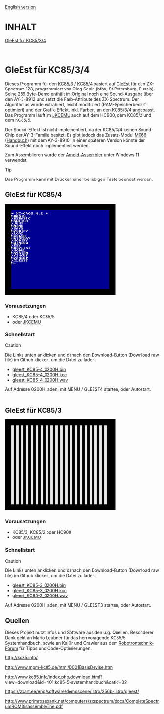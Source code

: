 [English version](https://github-com.translate.goog/haykonus/KC85-Demos?_x_tr_sl=de&_x_tr_tl=en&_x_tr_hl=de&_x_tr_pto=wapp)
# INHALT

[GleEst für KC85/3/4](https://github.com/haykonus/KC85-Demos/blob/main/README.md#gleest-f%C3%BCr-kc8534)

<br>

# GleEst für KC85/3/4

Dieses Programm für den [KC85/3](http://www.mpm-kc85.de/html/d001_kc85_3.htm) / [KC85/4](http://www.mpm-kc85.de/html/D001BasisDevise.htm) basiert auf [GleEst](https://zxart.ee/eng/software/demoscene/intro/256b-intro/gleest/) für den ZX-Spectrum 128, programmiert von Oleg Senin (bfox, St.Petersburg, Russia). Seine 256 Byte-Demo enthält im Original noch eine Sound-Ausgabe über den AY-3-8912 und setzt die Farb-Attribute des ZX-Spectrum. Der Algorithmus wurde extrahiert, leicht modifiziert (RAM-Speicherbedarf optimiert) und der Grafik-Effekt, inkl. Farben, an den KC85/3/4 angepasst. Das Programm läuft im [JKCEMU](http://www.jens-mueller.org/jkcemu/index.html) auch auf dem HC900, dem KC85/2 und dem KC85/5.

Der Sound-Effekt ist nicht implementiert, da der KC85/3/4 keinen Sound-Chip der AY-3-Familie besitzt. Es gibt jedoch das Zusatz-Modul [M066](http://kc85.info/index.php/steckmodule-mxxx/256-m066-ein-soundmodul-fuer-den-kc85.html) ([Handbuch](http://kc85.info/index.php/download.html?view=download&id=362:m066-handbuch&catid=32)) mit dem AY-3-8910. In einer späteren Version könnte der Sound-Effekt noch implementiert werden. 

Zum Assemblieren wurde der [Arnold-Assembler](http://john.ccac.rwth-aachen.de:8000/as/) unter Windows 11 verwendet.

> [!TIP]
> Das Programm kann mit Drücken einer beliebigen Taste beendet werden.

## GleEst für KC85/4

![Demo](/GleEst_KC85-4/Bilder/gleest_KC85-4.gif)

### Vorausetzungen

- KC85/4 oder KC85/5
- oder [JKCEMU](http://www.jens-mueller.org/jkcemu/index.html)

### Schnellstart

> [!CAUTION]
> Die Links unten anklicken und danach den Download-Button (Download raw file) im Github klicken, um die Datei zu laden.

- [gleest_KC85-4_0200H.bin](https://github.com/haykonus/KC85-Demos/blob/main/GleEst_KC85-4/gleest_KC85-4_0200H.bin)
- [gleest_KC85-4_0200H.kcc](https://github.com/haykonus/KC85-Demos/blob/main/GleEst_KC85-4/gleest_KC85-4_0200H.kcc)
- [gleest_KC85-4_0200H.wav](https://github.com/haykonus/KC85-Demos/blob/main/GleEst_KC85-4/gleest_KC85-4_0200H.wav)

Auf Adresse 0200H laden, mit MENU / GLEEST4 starten, oder Autostart.
<br>
<br>
## GleEst für KC85/3

![Demo](/GleEst_KC85-3/Bilder/gleest_KC85-3.gif)

### Vorausetzungen

- KC85/3, KC85/2 oder HC900
- oder [JKCEMU](http://www.jens-mueller.org/jkcemu/index.html)

### Schnellstart

> [!CAUTION]
> Die Links unten anklicken und danach den Download-Button (Download raw file) im Github klicken, um die Datei zu laden.

- [gleest_KC85-3_0200H.bin](https://github.com/haykonus/KC85-Demos/blob/main/GleEst_KC85-3/gleest_KC85-3_0200H.bin)
- [gleest_KC85-3_0200H.kcc](https://github.com/haykonus/KC85-Demos/blob/main/GleEst_KC85-3/gleest_KC85-3_0200H.kcc)
- [gleest_KC85-3_0200H.wav](https://github.com/haykonus/KC85-Demos/blob/main/GleEst_KC85-3/gleest_KC85-3_0200H.wav)

Auf Adresse 0200H laden, mit MENU / GLEEST3 starten, oder Autostart.

## Quellen

Dieses Projekt nutzt Infos und Software aus den u.g. Quellen. Besonderer Dank geht an Mario Leubner für das herrvoragende KC85/5 Systemhandbuch, sowie an KaiOr und Crawler aus dem [Robotrontechnik-Forum](https://www.robotrontechnik.de/html/forum/thwb/index.php) für Tipps und Code-Optimierungen. 

http://kc85.info/

http://www.mpm-kc85.de/html/D001BasisDevise.htm

http://www.kc85.info/index.php/download.html?view=download&id=401:kc85-5-systemhandbuch&catid=32

https://zxart.ee/eng/software/demoscene/intro/256b-intro/gleest/

http://www.primrosebank.net/computers/zxspectrum/docs/CompleteSpectrumROMDisassemblyThe.pdf

